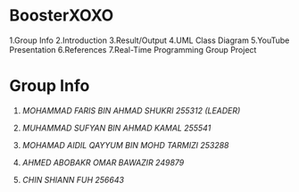 # BoosterXOXO

1.Group Info
2.Introduction
3.Result/Output
4.UML Class Diagram
5.YouTube Presentation
6.References
7.Real-Time Programming Group Project

# Group Info

1. *MOHAMMAD FARIS BIN AHMAD SHUKRI 255312 (LEADER)*

2. *MUHAMMAD SUFYAN BIN AHMAD KAMAL 255541*

3. *MOHAMAD AIDIL QAYYUM BIN MOHD TARMIZI 253288*

4. *AHMED ABOBAKR OMAR BAWAZIR  249879*

5. *CHIN SHIANN FUH 256643*


